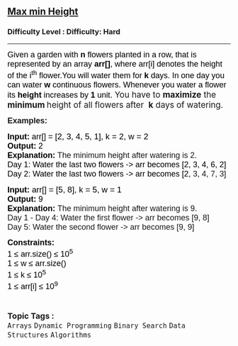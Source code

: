 <h2><a href="https://www.geeksforgeeks.org/problems/max-min-height--170647/1">Max min Height</a></h2><h3>Difficulty Level : Difficulty: Hard</h3><hr><div class="problems_problem_content__Xm_eO"><p><span style="font-size: 13.5pt;"><span style="font-family: Arial;"><span style="color: #000000;"><span style="font-family: Arial;"><span style="font-size: 18px;">Given a garden with <strong>n</strong> flowers planted in a row, that is represented by an array <strong>arr[]</strong>, where arr[i] denotes the<strong> </strong>height of the i<sup>th</sup> flower.</span><span style="font-size: 13.5pt;">You will water them for </span></span><strong style="color: #000000; font-family: Arial; font-size: 13.5pt;">k</strong><span style="font-family: Arial;"><span style="font-size: 13.5pt;"> days. In one day you can water </span></span><strong style="color: #000000; font-family: Arial; font-size: 13.5pt;">w</strong><span style="font-family: Arial;"><span style="font-size: 13.5pt;"> continuous flowers. Whenever you water a flower its <strong>height</strong> increases by </span></span><strong style="color: #000000; font-family: Arial; font-size: 13.5pt;">1</strong><span style="font-family: Arial;"><span style="font-size: 13.5pt;"> unit.&nbsp;</span></span></span></span></span><span style="font-size: 14pt;">You have to <strong>maximize</strong> the <strong>minimum </strong>height of all flowers after&nbsp; <strong>k</strong> days of watering.</span></p>
<p><span style="font-family: Arial;"><span style="font-size: 18px;"><strong>Examples:</strong></span></span></p>
<pre><span style="font-size: 13.5pt;"><span style="font-family: Arial;"><span style="color: #000000;"><strong><span style="font-family: Arial;"><span style="font-size: 13.5pt;">Input:</span></span></strong></span></span></span><span style="font-size: 13.5pt;"><span style="font-family: Arial;"><span style="color: #000000;"> arr</span></span></span><span style="font-size: 13.5pt;"><span style="font-family: Arial;"><span style="color: #000000;">[] = <span style="font-size: 14pt;">[2, 3, 4, 5, 1], k = 2, <span style="font-family: Arial;">w = 2</span></span></span></span></span>
<span style="font-size: 13.5pt;"><span style="font-family: Arial;"><span style="color: #000000;"><strong>Output:</strong> </span></span></span><span style="font-size: 13.5pt;"><span style="font-family: Arial;"><span style="color: #000000;">2</span></span></span>
<span style="font-size: 13.5pt;"><span style="font-family: Arial;"><span style="color: #000000;"><strong>Explanation:</strong> </span></span></span><span style="font-family: Arial;"><span style="font-size: 18px;">The minimum height after watering is 2.</span></span><span style="font-size: 13.5pt;"><span style="font-family: Arial;"><span style="color: #000000;"><span style="font-family: Arial;"><span style="font-size: 13.5pt;"><br></span><span style="font-size: 18px;">Day 1: Water the last two flowers -&gt; arr becomes [2, 3, 4, 6, 2]
Day 2: Water the last two flowers -&gt; arr becomes [2</span></span></span></span></span><span style="font-family: Arial;"><span style="font-size: 18px;">, 3, 4, 7, 3]</span></span></pre>
<pre><span style="font-size: 13.5pt;"><span style="font-family: Arial;"><span style="color: #000000;"><strong><span style="font-family: Arial;"><span style="font-size: 13.5pt;">Input:<span style="font-size: 14pt;"> </span></span></span></strong><span style="font-family: Arial; font-size: 14pt;">arr</span></span></span></span><span style="font-size: 14pt;"><span style="font-family: Arial;"><span style="color: #000000;">[] = [5, 8], k = 5, w = 1</span></span></span>
<span style="font-size: 13.5pt;"><span style="font-family: Arial;"><span style="color: #000000;"><strong><span style="font-family: Arial;"><span style="font-size: 13.5pt;">Output:</span></span> </strong></span></span></span><span style="font-size: 13.5pt;"><span style="font-family: Arial;"><span style="color: #000000;">9</span></span></span>
<span style="font-size: 13.5pt;"><span style="font-family: Arial;"><span style="color: #000000;"><strong><span style="font-family: Arial;"><span style="font-size: 13.5pt;">Explanation:</span></span> </strong></span></span></span><span style="font-family: Arial;"><span style="font-size: 18px;">The minimum height after watering is 9.<br>Day 1 - Day 4: Water the first flower -&gt; arr becomes [9, 8]
Day 5: Water the second flower -&gt; arr becomes [9, 9]</span></span></pre>
<p><span style="font-size: 13.5pt;"><span style="font-family: Arial;"><span style="color: #000000;"><strong>Constraints:</strong></span></span></span><br><span style="font-size: 18px;"><span style="font-family: Arial;"><span style="color: #000000;">1 ≤ arr.size() ≤ 10<sup>5</sup></span></span></span><br><span style="font-size: 18px;"><span style="font-family: Arial;"><span style="color: #000000;">1 ≤ w ≤ arr.size()</span></span></span><br><span style="font-size: 18px;"><span style="font-family: Arial;"><span style="color: #000000;">1 ≤ k ≤ 10<sup>5</sup></span></span></span><br><span style="font-size: 18px;"><span style="font-family: Arial;"><span style="color: #000000;">1 ≤ arr[i] ≤ 10<sup>9</sup></span></span></span></p></div><br><p><span style=font-size:18px><strong>Topic Tags : </strong><br><code>Arrays</code>&nbsp;<code>Dynamic Programming</code>&nbsp;<code>Binary Search</code>&nbsp;<code>Data Structures</code>&nbsp;<code>Algorithms</code>&nbsp;